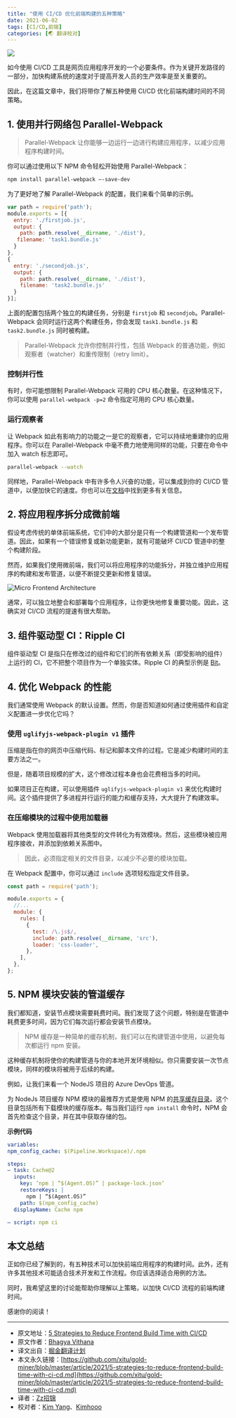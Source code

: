 ```yaml
---
title: "使用 CI/CD 优化前端构建的五种策略"
date: 2021-06-02
tags: [CI/CD,前端]
categories: [🌏 翻译校对]
---
```



![](https://picbed.kimyang.cn/202109050835496.jpeg)

如今使用 CI/CD 工具是网页应用程序开发的一个必要条件。作为关键开发路径的一部分，加快构建系统的速度对于提高开发人员的生产效率是至关重要的。<!-- more -->

因此，在这篇文章中，我们将带你了解五种使用 CI/CD 优化前端构建时间的不同策略。

## 1. 使用并行网络包 Parallel-Webpack

> Parallel-Webpack 让你能够一边运行一边进行构建应用程序，以减少应用程序构建时间。

你可以通过使用以下 NPM 命令轻松开始使用 Parallel-Webpack：

```bash
npm install parallel-webpack —-save-dev
```

为了更好地了解 Parallel-Webpack 的配置，我们来看个简单的示例。

```js
var path = require('path');
module.exports = [{
  entry: './firstjob.js',
  output: {
    path: path.resolve(__dirname, './dist'),
   filename: 'task1.bundle.js'
  }
}, 
{
  entry: './secondjob.js',
  output: {
    path: path.resolve(__dirname, './dist'),
    filename: 'task2.bundle.js'
  }
}];
```

上面的配置包括两个独立的构建任务，分别是 `firstjob` 和 `secondjob`。Parallel-Webpack 会同时运行这两个构建任务，你会发现 `task1.bundle.js` 和 `task2.bundle.js` 同时被构建。

> Parallel-Webpack 允许你控制并行性，包括 Webpack 的普通功能，例如观察者（watcher）和重传限制（retry limit）。

### 控制并行性

有时，你可能想限制 Parallel-Webpack 可用的 CPU 核心数量。在这种情况下，你可以使用 `parallel-webpack -p=2` 命令指定可用的 CPU  核心数量。

### 运行观察者

让 Webpack 如此有影响力的功能之一是它的观察者，它可以持续地重建你的应用程序。你可以在 Parallel-Webpack 中毫不费力地使用同样的功能，只要在命令中加入 watch 标志即可。

```bash
parallel-webpack --watch
```

同样地，Parallel-Webpack 中有许多令人兴奋的功能，可以集成到你的 CI/CD 管道中，以便加快它的速度。你也可以在[文档](https://github.com/trivago/parallel-webpack)中找到更多有关信息。

## 2. 将应用程序拆分成微前端

假设考虑传统的单体前端系统，它们中的大部分是只有一个构建管道和一个发布管道。因此，如果有一个错误修复或新功能更新，就有可能破坏 CI/CD 管道中的整个构建阶段。

然而，如果我们使用微前端，我们可以将应用程序的功能拆分，并独立维护应用程序的构建和发布管道，以便不断提交更新和修复错误。

![Micro Frontend Architecture](https://picbed.kimyang.cn/202109050835881.png)

通常，可以独立地整合和部署每个应用程序，让你更快地修复重要功能。因此，这确实对 CI/CD 流程的提速有很大帮助。

## 3. 组件驱动型 CI：Ripple CI

组件驱动型 CI 是指只在修改过的组件和它们的所有依赖关系（即受影响的组件）上运行的 CI，它不把整个项目作为一个单独实体。Ripple CI 的典型示例是 [Bit](https://gihub.com/teambit/bit)。

## 4. 优化 Webpack 的性能

我们通常使用 Webpack 的默认设置。然而，你是否知道如何通过使用插件和自定义配置进一步优化它吗？

### 使用 `uglifyjs-webpack-plugin v1` 插件

压缩是指在你的网页中压缩代码、标记和脚本文件的过程。它是减少构建时间的主要方法之一。

但是，随着项目规模的扩大，这个修改过程本身也会花费相当多的时间。

如果项目正在构建，可以使用插件 `uglifyjs-webpack-plugin v1` 来优化构建时间。这个插件提供了多进程并行运行的能力和缓存支持，大大提升了构建效率。

### 在压缩模块的过程中使用加载器

Webpack 使用加载器将其他类型的文件转化为有效模块。然后，这些模块被应用程序接收，并添加到依赖关系图中。

> 因此，必须指定相关的文件目录，以减少不必要的模块加载。

在 Webpack 配置中，你可以通过 `include` 选项轻松指定文件目录。

```js
const path = require('path');

module.exports = {
  //...
  module: {
    rules: [
      {
        test: /\.js$/,
        include: path.resolve(__dirname, 'src'),
        loader: 'css-loader',
      },
    ],
  },
};
```

## 5. NPM 模块安装的管道缓存

我们都知道，安装节点模块需要耗费时间。我们发现了这个问题，特别是在管道中耗费更多时间，因为它们每次运行都会安装节点模块。

> NPM 缓存是一种简单的缓存机制，我们可以在构建管道中使用，以避免每次都运行 npm 安装。

这种缓存机制将使你的构建管道与你的本地开发环境相似。你只需要安装一次节点模块，同样的模块将被用于后续的构建。

例如，让我们来看一个 NodeJS 项目的 Azure DevOps 管道。

为 NodeJs 项目缓存 NPM 模块的最推荐方式是使用 NPM 的[共享缓存目录](https://docs.npmjs.com/misc/config#cache)。这个目录包括所有下载模块的缓存版本。每当我们运行 `npm install` 命令时，NPM 会首先检查这个目录，并在其中获取存储的包。

**示例代码**

```yml
variables: 
npm_config_cache: $(Pipeline.Workspace)/.npm 

steps: 
— task: Cache@2 
  inputs: 
    key: ‘npm | “$(Agent.OS)” | package-lock.json’ 
    restoreKeys: | 
      npm | “$(Agent.OS)” 
    path: $(npm_config_cache) 
  displayName: Cache npm

— script: npm ci
```

## 本文总结

正如你已经了解到的，有五种技术可以加快前端应用程序的构建时间。此外，还有许多其他技术可能适合技术开发和工作流程。你应该选择适合用例的方法。

同时，我希望这里的讨论能帮助你理解以上策略，以加快 CI/CD 流程的前端构建时间。

感谢你的阅读！

---
 * 原文地址：[5 Strategies to Reduce Frontend Build Time with CI/CD](https://blog.bitsrc.io/5-strategies-to-reduce-frontend-build-time-with-ci-cd-3ce429304d1a)
 * 原文作者：[Bhagya Vithana](https://medium.com/@bhagya-16)
 * 译文出自：[掘金翻译计划](https://github.com/xitu/gold-miner)
 * 本文永久链接：[https://github.com/xitu/gold-miner/blob/master/article/2021/5-strategies-to-reduce-frontend-build-time-with-ci-cd.md](https://github.com/xitu/gold-miner/blob/master/article/2021/5-strategies-to-reduce-frontend-build-time-with-ci-cd.md)
 * 译者：[Zz招锦](https://github.com/zenblo)
 * 校对者：[Kim Yang](https://github.com/KimYangOfCat)、[Kimhooo](https://github.com/Kimhooo)